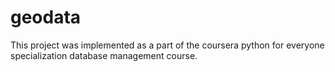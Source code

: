 # geodata

This project was implemented as a part of the coursera python for everyone specialization database management course.
